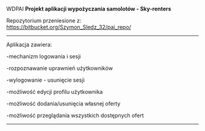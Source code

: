 WDPAI
**Projekt aplikacji wypożyczania samolotów - Sky-renters**

Repozytorium przeniesione z:
https://bitbucket.org/Szymon_Sledz_32/pai_repo/

---

Aplikacja zawiera:

-mechanizm logowania i sesji

-rozpoznawanie uprawnień użytkowników

-wylogowanie - usunięcie sesji

-możliwość edycji profilu użytkownika

-możliwość dodania/usunięcia własnej oferty

-możliwość przeglądania wszystkich dostępnych ofert

---
